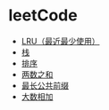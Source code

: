 <!--
 * @Date: 2022-03-28 11:13:33
 * @LastEditors: 赵聪
 * @LastEditTime: 2022-03-31 20:21:18
 * @FilePath: /leetCode/README.md
-->
# leetCode
- [LRU（最近最少使用）](./LRU/README.md)
- [栈](./栈/README.md)
- [排序](./排序/README.md)
- [两数之和](./两数之和/README.md)
- [最长公共前缀](./最长公共前缀/README.md)
- [大数相加](./大数相加/README.md)